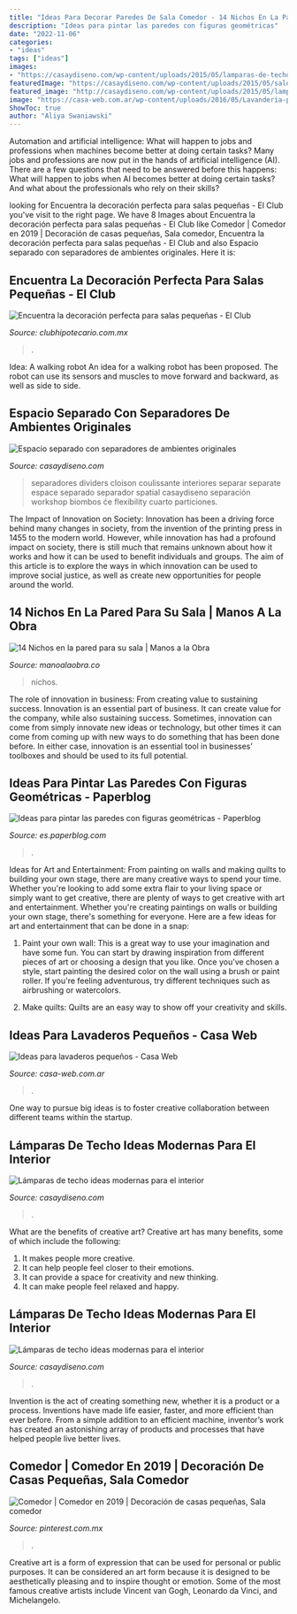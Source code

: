 ```yaml
---
title: "Ideas Para Decorar Paredes De Sala Comedor - 14 Nichos En La Pared Para Su Sala"
description: "Ideas para pintar las paredes con figuras geométricas"
date: "2022-11-06"
categories:
- "ideas"
tags: ["ideas"]
images:
- "https://casaydiseno.com/wp-content/uploads/2015/05/lamparas-de-techo-ideas-modernas-habitacion-juvenil.jpeg"
featuredImage: "https://casaydiseno.com/wp-content/uploads/2015/05/salon-comedor-mesa-negra-sillas-blancas-ideas-.jpg"
featured_image: "http://casaydiseno.com/wp-content/uploads/2015/05/lamparas-de-techo-ideas-modernas-cristal-fino.jpg"
image: "https://casa-web.com.ar/wp-content/uploads/2016/05/Lavanderia-pequeña-moderna.jpg"
ShowToc: true
author: "Aliya Swaniawski"
---
```



Automation and artificial intelligence: What will happen to jobs and professions when machines become better at doing certain tasks?
Many jobs and professions are now put in the hands of artificial intelligence (AI). There are a few questions that need to be answered before this happens: What will happen to jobs when AI becomes better at doing certain tasks? And what about the professionals who rely on their skills?

	

		
looking for Encuentra la decoración perfecta para salas pequeñas - El Club you've visit to the right page. We have 8 Images about Encuentra la decoración perfecta para salas pequeñas - El Club like Comedor | Comedor en 2019 | Decoración de casas pequeñas, Sala comedor, Encuentra la decoración perfecta para salas pequeñas - El Club and also Espacio separado con separadores de ambientes originales. Here it is:
		
    
## Encuentra La Decoración Perfecta Para Salas Pequeñas - El Club

<img loading=lazy src="https://www.clubhipotecario.com.mx/images/easyblog_images/82/salas/sala-negra.jpg" onerror="this.onerror=null;this.src='https://tse1.mm.bing.net/th?id=OIP.xAjJKtG5yPbD932kNFs2HgHaFj&amp;pid=15.1';" alt="Encuentra la decoración perfecta para salas pequeñas - El Club">

_Source: clubhipotecario.com.mx_

>. 

	

Idea: A walking robot
An idea for a walking robot has been proposed. The robot can use its sensors and muscles to move forward and backward, as well as side to side.

    
## Espacio Separado Con Separadores De Ambientes Originales

<img loading=lazy src="https://casaydiseno.com/wp-content/uploads/2015/05/salon-comedor-mesa-negra-sillas-blancas-ideas-.jpg" onerror="this.onerror=null;this.src='https://tse1.mm.bing.net/th?id=OIP.irZt0X73nttOeyynMScvyQHaF9&amp;pid=15.1';" alt="Espacio separado con separadores de ambientes originales">

_Source: casaydiseno.com_

>separadores dividers cloison coulissante interiores separar separate espace separado separador spatial casaydiseno separación workshop biombos će flexibility cuarto particiones. 

	

The Impact of Innovation on Society:
Innovation has been a driving force behind many changes in society, from the invention of the printing press in 1455 to the modern world. However, while innovation has had a profound impact on society, there is still much that remains unknown about how it works and how it can be used to benefit individuals and groups. The aim of this article is to explore the ways in which innovation can be used to improve social justice, as well as create new opportunities for people around the world.

    
## 14 Nichos En La Pared Para Su Sala | Manos A La Obra

<img loading=lazy src="https://manoalaobra.co/wp-content/uploads/2016/10/8-71.jpg" onerror="this.onerror=null;this.src='https://tse1.mm.bing.net/th?id=OIP.8vBFQ0NS0SEvMBje26rWYAHaJ4&amp;pid=15.1';" alt="14 Nichos en la pared para su sala | Manos a la Obra">

_Source: manoalaobra.co_

>nichos. 

	

The role of innovation in business: From creating value to sustaining success.
Innovation is an essential part of business. It can create value for the company, while also sustaining success. Sometimes, innovation can come from simply innovate new ideas or technology, but other times it can come from coming up with new ways to do something that has been done before. In either case, innovation is an essential tool in businesses’ toolboxes and should be used to its full potential.

    
## Ideas Para Pintar Las Paredes Con Figuras Geométricas - Paperblog

<img loading=lazy src="https://m1.paperblog.com/i/390/3907165/ideas-pintar-paredes-figuras-geometricas-L-MCrItV.jpeg" onerror="this.onerror=null;this.src='https://tse1.mm.bing.net/th?id=OIP.gWgwEgKBM_9MhBsJOGv3vwAAAA&amp;pid=15.1';" alt="Ideas para pintar las paredes con figuras geométricas - Paperblog">

_Source: es.paperblog.com_

>. 

	

Ideas for Art and Entertainment: From painting on walls and making quilts to building your own stage, there are many creative ways to spend your time.
Whether you're looking to add some extra flair to your living space or simply want to get creative, there are plenty of ways to get creative with art and entertainment. Whether you're creating paintings on walls or building your own stage, there's something for everyone. Here are a few ideas for art and entertainment that can be done in a snap:
1. Paint your own wall: This is a great way to use your imagination and have some fun. You can start by drawing inspiration from different pieces of art or choosing a design that you like. Once you've chosen a style, start painting the desired color on the wall using a brush or paint roller. If you're feeling adventurous, try different techniques such as airbrushing or watercolors.

2. Make quilts: Quilts are an easy way to show off your creativity and skills.

    
## Ideas Para Lavaderos Pequeños - Casa Web

<img loading=lazy src="https://casa-web.com.ar/wp-content/uploads/2016/05/Lavanderia-pequeña-moderna.jpg" onerror="this.onerror=null;this.src='https://tse1.mm.bing.net/th?id=OIP.nOCTvbiAPFacPkDW36CDxQAAAA&amp;pid=15.1';" alt="Ideas para lavaderos pequeños - Casa Web">

_Source: casa-web.com.ar_

>. 

	

One way to pursue big ideas is to foster creative collaboration between different teams within the startup.

    
## Lámparas De Techo Ideas Modernas Para El Interior

<img loading=lazy src="http://casaydiseno.com/wp-content/uploads/2015/05/lamparas-de-techo-ideas-modernas-cristal-fino.jpg" onerror="this.onerror=null;this.src='https://tse3.mm.bing.net/th?id=OIP.qdg4c_KEIZNCHm-ryTvWTgHaJ3&amp;pid=15.1';" alt="Lámparas de techo ideas modernas para el interior">

_Source: casaydiseno.com_

>. 

	

What are the benefits of creative art?
Creative art has many benefits, some of which include the following: 
1. It makes people more creative.
2. It can help people feel closer to their emotions.
3. It can provide a space for creativity and new thinking.
4. It can make people feel relaxed and happy.

    
## Lámparas De Techo Ideas Modernas Para El Interior

<img loading=lazy src="https://casaydiseno.com/wp-content/uploads/2015/05/lamparas-de-techo-ideas-modernas-habitacion-juvenil.jpeg" onerror="this.onerror=null;this.src='https://tse2.mm.bing.net/th?id=OIP.UTLxHq8RSKRcWOY1mDgojAHaLH&amp;pid=15.1';" alt="Lámparas de techo ideas modernas para el interior">

_Source: casaydiseno.com_

>. 

	

Invention is the act of creating something new, whether it is a product or a process. Inventions have made life easier, faster, and more efficient than ever before. From a simple addition to an efficient machine, inventor’s work has created an astonishing array of products and processes that have helped people live better lives.

    
## Comedor | Comedor En 2019 | Decoración De Casas Pequeñas, Sala Comedor

<img loading=lazy src="https://i.pinimg.com/736x/21/62/c0/2162c01535089635bb8c76533e2d5035.jpg?b=t" onerror="this.onerror=null;this.src='https://tse4.mm.bing.net/th?id=OIP.erSHmNd7xv2xMLLZNejrBwC7FN&amp;pid=15.1';" alt="Comedor | Comedor en 2019 | Decoración de casas pequeñas, Sala comedor">

_Source: pinterest.com.mx_

>. 

	

Creative art is a form of expression that can be used for personal or public purposes. It can be considered an art form because it is designed to be aesthetically pleasing and to inspire thought or emotion. Some of the most famous creative artists include Vincent van Gogh, Leonardo da Vinci, and Michelangelo.

